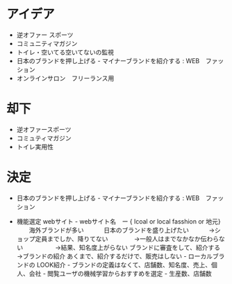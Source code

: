 # アイデア
- 逆オファー スポーツ 
- コミュニティマガジン
- トイレ・空いてる空いてないの監視
- 日本のブランドを押し上げる - マイナーブランドを紹介する : WEB　ファッション
- オンラインサロン　フリーランス用

# 却下
- 逆オファースポーツ
- コミュティマガジン
- トイレ実用性

# 決定
- 日本のブランドを押し上げる - マイナーブランドを紹介する : WEB　ファッション

- 機能選定
  webサイト - webサイト名　ー { lcoal or local fasshion or 地元}
  　　海外ブランドが多い
  　　　日本のブランドを盛り上げたい
  　　　→ショップ定員までしか、降りてない
  　　　　→一般人はまでなかなか伝わらない
  　　　　　→結果、知名度上がらない
            ブランドに審査をして、紹介する
            →ブランドの紹介
            あくまで、紹介するだけで、販売はしない
            - ローカルブランドの LOOK紹介
              - ブランドの定義はなくて、店舗数、知名度、売上、個人、会社
            - 閲覧ユーザの機械学習からおすすめを選定
            - 生産数、店舗数